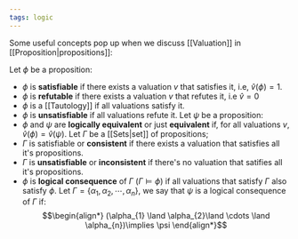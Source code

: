 ```yaml
---
tags: logic
---
```

Some useful concepts pop up when we discuss [[Valuation]] in [[Proposition|propositions]]:

Let $\phi$ be a proposition:
- $\phi$ is **satisfiable** if there exists a valuation $v$ that satisfies it, i.e, $\hat{v}(\phi) = 1$.
- $\phi$ is **refutable** if there exists a valuation $v$ that refutes it, i.e $\hat{v} =0$
- $\phi$ is a [[Tautology]] if all valuations satisfy it.
- $\phi$ is **unsatisfiable** if all valuations refute it.
Let $\psi$ be a proposition:
- $\phi$ and $\psi$ are **logically equivalent** or just **equivalent** if, for all valuations $v$, $\hat{v}(\phi) = \hat{v}(\psi)$.
Let $\Gamma$ be a [[Sets|set]] of propositions;
- $\Gamma$ is satisfiable or **consistent** if there exists a valuation that satisfies all it's propositions.
- $\Gamma$ is **unsatisfiable** or **inconsistent** if there's no valuation that satifies all it's propositions.
- $\phi$ is **logical consequence** of $\Gamma$ $(\Gamma \vDash \phi)$ if all valuations that satisfy $\Gamma$ also satisfy $\phi$. 
Let $\Gamma = \{\alpha_{1}, \alpha_{2}, \cdots, \alpha_{n}\}$, we say that $\psi$ is a logical consequence of $\Gamma$ if:
$$\begin{align*}
(\alpha_{1} \land \alpha_{2}\land \cdots \land \alpha_{n})\implies \psi
\end{align*}$$
